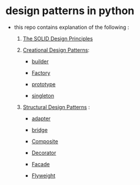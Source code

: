 # design patterns in python
- this repo contains explanation of the following :
    
    1. [The SOLID Design Principles](./01%20-%20The%20SOLID%20Design%20Principles)
    
    2. [Creational Design Patterns](./02%20-%20Creational%20Design%20Patterns):
        * [builder](./02%20-%20Creational%20Design%20Patterns/1%20-%20builder)

        * [Factory](./02%20-%20Creational%20Design%20Patterns/2%20-%20Factory)

        * [prototype](./02%20-%20Creational%20Design%20Patterns/3%20-%20prototype)

        * [singleton](./02%20-%20Creational%20Design%20Patterns/4%20-%20singleton)
    
    
    3. [Structural Design Patterns](./03%20-%20Structural%20Design%20Patterns) : 

        * [adapter](./03%20-%20Structural%20Design%20Patterns/1-%20adapter)

        * [bridge](./03%20-%20Structural%20Design%20Patterns/2%20-%20Bridge)

        * [Composite](./03%20-%20Structural%20Design%20Patterns/3%20-%20Composite)

        * [Decorator](./03%20-%20Structural%20Design%20Patterns/4%20-%20Decorator)

        * [Facade](./03%20-%20Structural%20Design%20Patterns/5%20-%20Facade)

        * [Flyweight](./03%20-%20Structural%20Design%20Patterns/6%20-%20Flyweight)

